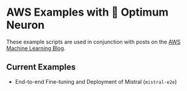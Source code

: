 # AWS Examples with 🤗 Optimum Neuron

These example scripts are used in conjunction with posts on the [AWS Machine Learning Blog](https://aws.amazon.com/blogs/machine-learning/).

## Current Examples

- End-to-end Fine-tuning and Deployment of Mistral (`mistral-e2e`)